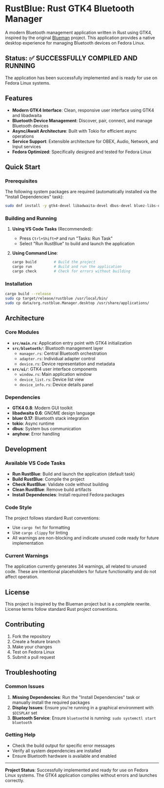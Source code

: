 # RustBlue: Rust GTK4 Bluetooth Manager

A modern Bluetooth management application written in Rust using GTK4, inspired by the original [Blueman](https://github.com/blueman-project/blueman) project. This application provides a native desktop experience for managing Bluetooth devices on Fedora Linux.

## Status: ✅ SUCCESSFULLY COMPILED AND RUNNING

The application has been successfully implemented and is ready for use on Fedora Linux systems.

## Features

- **Modern GTK4 Interface**: Clean, responsive user interface using GTK4 and libadwaita
- **Bluetooth Device Management**: Discover, pair, connect, and manage Bluetooth devices
- **Async/Await Architecture**: Built with Tokio for efficient async operations
- **Service Support**: Extensible architecture for OBEX, Audio, Network, and Input services
- **Fedora Optimized**: Specifically designed and tested for Fedora Linux

## Quick Start

### Prerequisites

The following system packages are required (automatically installed via the "Install Dependencies" task):

```bash
sudo dnf install -y gtk4-devel libadwaita-devel dbus-devel bluez-libs-devel
```

### Building and Running

1. **Using VS Code Tasks** (Recommended):
   - Press `Ctrl+Shift+P` and run "Tasks: Run Task"
   - Select "Run RustBlue" to build and launch the application

2. **Using Command Line**:
   ```bash
   cargo build        # Build the project
   cargo run          # Build and run the application
   cargo check        # Check for errors without building
   ```

### Installation

```bash
cargo build --release
sudo cp target/release/rustblue /usr/local/bin/
sudo cp data/org.rustblue.Manager.desktop /usr/share/applications/
```

## Architecture

### Core Modules

- **`src/main.rs`**: Application entry point with GTK4 initialization
- **`src/bluetooth/`**: Bluetooth management layer
  - `manager.rs`: Central Bluetooth orchestration
  - `adapter.rs`: Individual adapter control
  - `device.rs`: Device representation and metadata
- **`src/ui/`**: GTK4 user interface components
  - `window.rs`: Main application window
  - `device_list.rs`: Device list view
  - `device_info.rs`: Device details panel

### Dependencies

- **GTK4 0.8**: Modern GUI toolkit
- **libadwaita 0.6**: GNOME design language
- **bluer 0.17**: Bluetooth stack integration
- **tokio**: Async runtime
- **dbus**: System bus communication
- **anyhow**: Error handling

## Development

### Available VS Code Tasks

- **Run RustBlue**: Build and launch the application (default task)
- **Build RustBlue**: Compile the project
- **Check RustBlue**: Validate code without building
- **Clean RustBlue**: Remove build artifacts
- **Install Dependencies**: Install required Fedora packages

### Code Style

The project follows standard Rust conventions:
- Use `cargo fmt` for formatting
- Use `cargo clippy` for linting
- All warnings are non-blocking and indicate unused code ready for future implementation

### Current Warnings

The application currently generates 34 warnings, all related to unused code. These are intentional placeholders for future functionality and do not affect operation.


## License

This project is inspired by the Blueman project but is a complete rewrite. License terms follow standard Rust project conventions.

## Contributing

1. Fork the repository
2. Create a feature branch
3. Make your changes
4. Test on Fedora Linux
5. Submit a pull request

## Troubleshooting

### Common Issues

1. **Missing Dependencies**: Run the "Install Dependencies" task or manually install the required packages
2. **Display Issues**: Ensure you're running in a graphical environment with `$DISPLAY` set
3. **Bluetooth Service**: Ensure `bluetoothd` is running: `sudo systemctl start bluetooth`

### Getting Help

- Check the build output for specific error messages
- Verify all system dependencies are installed
- Ensure Bluetooth hardware is available and enabled

---

**Project Status**: Successfully implemented and ready for use on Fedora Linux systems. The GTK4 application compiles without errors and launches correctly.
